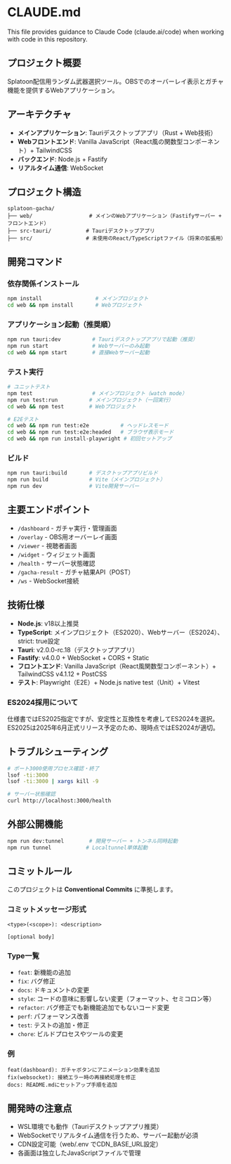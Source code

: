 # CLAUDE.md

This file provides guidance to Claude Code (claude.ai/code) when working with code in this repository.

## プロジェクト概要
Splatoon配信用ランダム武器選択ツール。OBSでのオーバーレイ表示とガチャ機能を提供するWebアプリケーション。

## アーキテクチャ
- **メインアプリケーション**: Tauriデスクトップアプリ（Rust + Web技術）
- **Webフロントエンド**: Vanilla JavaScript（React風の関数型コンポーネント）+ TailwindCSS
- **バックエンド**: Node.js + Fastify
- **リアルタイム通信**: WebSocket

## プロジェクト構造
```
splatoon-gacha/
├── web/                  # メインのWebアプリケーション（Fastifyサーバー + フロントエンド）
├── src-tauri/           # Tauriデスクトップアプリ
├── src/                 # 未使用のReact/TypeScriptファイル（将来の拡張用）
```

## 開発コマンド

### 依存関係インストール
```bash
npm install                 # メインプロジェクト
cd web && npm install       # Webプロジェクト
```

### アプリケーション起動（推奨順）
```bash
npm run tauri:dev          # Tauriデスクトップアプリで起動（推奨）
npm run start              # Webサーバーのみ起動
cd web && npm start        # 直接Webサーバー起動
```

### テスト実行
```bash
# ユニットテスト
npm test                   # メインプロジェクト（watch mode）
npm run test:run          # メインプロジェクト（一回実行）
cd web && npm test        # Webプロジェクト

# E2Eテスト
cd web && npm run test:e2e          # ヘッドレスモード
cd web && npm run test:e2e:headed   # ブラウザ表示モード
cd web && npm run install-playwright # 初回セットアップ
```

### ビルド
```bash
npm run tauri:build       # デスクトップアプリビルド
npm run build             # Vite（メインプロジェクト）
npm run dev               # Vite開発サーバー
```

## 主要エンドポイント
- `/dashboard` - ガチャ実行・管理画面
- `/overlay` - OBS用オーバーレイ画面
- `/viewer` - 視聴者画面
- `/widget` - ウィジェット画面
- `/health` - サーバー状態確認
- `/gacha-result` - ガチャ結果API（POST）
- `/ws` - WebSocket接続

## 技術仕様
- **Node.js**: v18以上推奨
- **TypeScript**: メインプロジェクト（ES2020）、Webサーバー（ES2024）、strict: true設定
- **Tauri**: v2.0.0-rc.18（デスクトップアプリ）
- **Fastify**: v4.0.0 + WebSocket + CORS + Static
- **フロントエンド**: Vanilla JavaScript（React風関数型コンポーネント）+ TailwindCSS v4.1.12 + PostCSS
- **テスト**: Playwright（E2E）+ Node.js native test（Unit）+ Vitest

### ES2024採用について
仕様書ではES2025指定ですが、安定性と互換性を考慮してES2024を選択。
ES2025は2025年6月正式リリース予定のため、現時点ではES2024が適切。

## トラブルシューティング
```bash
# ポート3000使用プロセス確認・終了
lsof -ti:3000
lsof -ti:3000 | xargs kill -9

# サーバー状態確認
curl http://localhost:3000/health
```

## 外部公開機能
```bash
npm run dev:tunnel        # 開発サーバー + トンネル同時起動
npm run tunnel           # Localtunnel単体起動
```

## コミットルール
このプロジェクトは **Conventional Commits** に準拠します。

### コミットメッセージ形式
```
<type>(<scope>): <description>

[optional body]
```

### Type一覧
- `feat`: 新機能の追加
- `fix`: バグ修正
- `docs`: ドキュメントの変更
- `style`: コードの意味に影響しない変更（フォーマット、セミコロン等）
- `refactor`: バグ修正でも新機能追加でもないコード変更
- `perf`: パフォーマンス改善
- `test`: テストの追加・修正
- `chore`: ビルドプロセスやツールの変更

### 例
```
feat(dashboard): ガチャボタンにアニメーション効果を追加
fix(websocket): 接続エラー時の再接続処理を修正
docs: README.mdにセットアップ手順を追加
```

## 開発時の注意点
- WSL環境でも動作（Tauriデスクトップアプリ推奨）
- WebSocketでリアルタイム通信を行うため、サーバー起動が必須
- CDN設定可能（web/.env でCDN_BASE_URL設定）
- 各画面は独立したJavaScriptファイルで管理